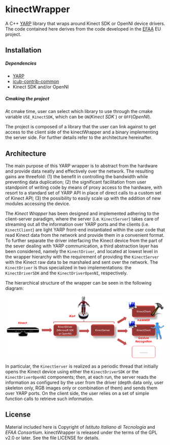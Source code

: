 kinectWrapper
=============

A C++ [YARP](https://github.com/robotology/yarp) library that wraps around Kinect SDK or OpenNI device drivers. The code contained here derives from the code developed in the [EFAA](http://efaa.upf.edu/) EU project.

## Installation

##### Dependencies
- [YARP](https://github.com/robotology/yarp)
- [icub-contrib-common](https://github.com/robotology/icub-contrib-common)
- Kinect SDK and/or OpenNI

##### Cmaking the project
At cmake time, user can select which library to use through the cmake variable `USE_KinectSDK`, which can be `ON`(_Kinect SDK_ ) or `OFF`(_OpenNI_).

The project is composed of a library that the user can link against to get access to the client side of the kinectWrapper and a binary implementing the server side. For further details refer to the architecture hereinafter.

## Architecture

The main purpose of this YARP wrapper is to abstract from the hardware and provide data neatly and effectively over the network. The resulting gains are threefold: (1) the benefit in controlling the bandwidth while preventing data duplication; (2) the significant facilitation from user standpoint of writing code by means of proxy access to the hardware, with resort to a standard set of YARP API in place of direct calls to a custom set of Kinect API; (3) the possibility to easily scale up with the addition of new modules accessing the device.

The _Kinect Wrapper_ has been designed and implemented adhering to the client-server paradigm, where the server (i.e. `KinectServer`) takes care of streaming out all the information over YARP ports and the clients (i.e. `KinectClient`) are light YARP front-end instantiated within the user code that read Kinect data from the network and provide them in a convenient format.
To further separate the driver interfacing the Kinect device from the part of the sever dealing with YARP communication, a third abstraction layer has been considered, namely the `KinectDriver`, and located at lowest level in the wrapper hierarchy with the requirement of providing the `KinectServer` with the Kinect raw data to be marshaled and sent over the network. The `KinectDriver` is thus specialized in two implementations: the `KinectDriverSDK` and the `KinectDriverOpenNI`, respectively.

The hierarchical structure of the wrapper can be seen in the following diagram:

![Diagram of Kinect-Wrapper architecture](misc/architecture.png)

In particular, the `KinectServer` is realized as a periodic thread that initially opens the Kinect device using either the `KinectDriverSDK` or the `KinectDriverOpenNI` components; then, at each run, the server reads the information as configured by the user from the driver (depth data only, user skeleton only, RGB images only or combination of them) and sends them over YARP ports. On the client side, the user relies on a set of simple function calls to retrieve such information.

## License

Material included here is Copyright of _Istituto Italiano di Tecnologia_ and _EFAA Consortium_. kinectWrapper is released under the terms of the GPL v2.0 or later. See the file LICENSE for details.
